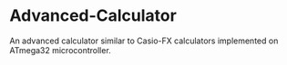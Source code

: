 # Advanced-Calculator
An advanced calculator similar to Casio-FX calculators implemented on ATmega32 microcontroller.
